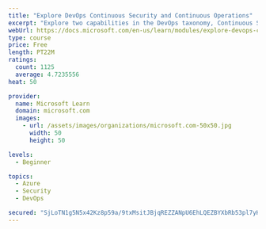 ```yaml
---
title: "Explore DevOps Continuous Security and Continuous Operations"
excerpt: "Explore two capabilities in the DevOps taxonomy, Continuous Security and Continuous Operations."
webUrl: https://docs.microsoft.com/en-us/learn/modules/explore-devops-continuous-security-operations/
type: course
price: Free
length: PT22M
ratings:
  count: 1125
  average: 4.7235556
heat: 50

provider:
  name: Microsoft Learn
  domain: microsoft.com
  images:
    - url: /assets/images/organizations/microsoft.com-50x50.jpg
      width: 50
      height: 50

levels:
  - Beginner

topics:
  - Azure
  - Security
  - DevOps

secured: "SjLoTN1g5N5x42Kz8p59a/9txMsitJBjqREZZANpU6EhLQEZBYXbRb53pl7yHCs+YpXE6UlaN6oUz2SngG5croVIvatUkx7MWsGflK94ftoez5Wl9QC/sXuKPUsVEW5C4GDrwUlzAtLcwZxApBiKjHqudb0eWV0jJjt1wQ/chNKuqkCjQ6MXKZQ37P12QdYFq05NOb386ImUSIz0MShiFrUuLymgcHLrQCnhwqBQjogmE1N0NRz1YAFAuh1LP/wqozmKvK7QQ9bHGJRGJwhKhND08ePC3E5ekLZWhe0ZWpJEHkRwmm0fg10+ZjQRNebX5qAU83q27EahZq9CEUSJNqu5CWVijp5XDroBkZN0/d5CQIBnYJKLfNoh0ebHB7gSpCZPJNDbMYo7pvSsGJH2idgTUPW9PnDM5w18wjRBWB0=;RrAOtUcQGbGl9mm0qFoXNw=="
---
```


